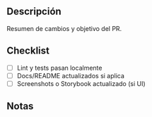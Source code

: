 ## Descripción
Resumen de cambios y objetivo del PR.

## Checklist
- [ ] Lint y tests pasan localmente
- [ ] Docs/README actualizados si aplica
- [ ] Screenshots o Storybook actualizado (si UI)

## Notas

